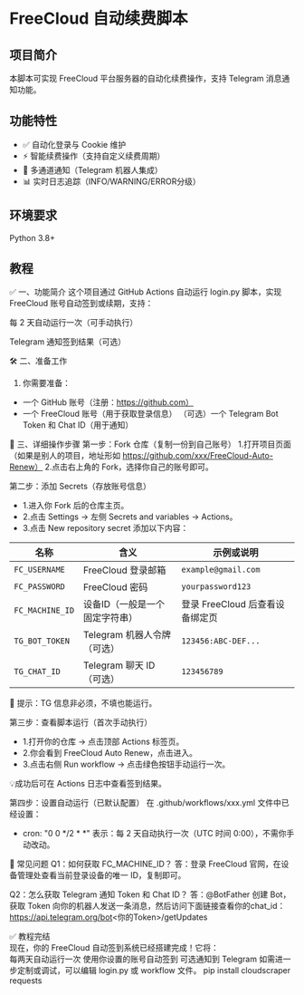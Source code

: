 # FreeCloud 自动续费脚本

## 项目简介
本脚本可实现 FreeCloud 平台服务器的自动化续费操作，支持 Telegram 消息通知功能。

## 功能特性
- ✅ 自动化登录与 Cookie 维护
- ⚡ 智能续费操作（支持自定义续费周期）
- 📨 多通道通知（Telegram 机器人集成）
- 📊 实时日志追踪（INFO/WARNING/ERROR分级）

## 环境要求
Python 3.8+ 

## 教程
✅ 一、功能简介
这个项目通过 GitHub Actions 自动运行 login.py 脚本，实现 FreeCloud 账号自动签到或续期，支持：

每 2 天自动运行一次（可手动执行）

Telegram 通知签到结果（可选）

🛠️ 二、准备工作
1. 你需要准备：
- 一个 GitHub 账号（注册：https://github.com）
- 一个 FreeCloud 账号（用于获取登录信息）
（可选）一个 Telegram Bot Token 和 Chat ID（用于通知）

📝 三、详细操作步骤
第一步：Fork 仓库（复制一份到自己账号）
1.打开项目页面（如果是别人的项目，地址形如 https://github.com/xxx/FreeCloud-Auto-Renew）
2.点击右上角的 Fork，选择你自己的账号即可。

第二步：添加 Secrets（存放账号信息）
- 1.进入你 Fork 后的仓库主页。
- 2.点击 Settings → 左侧 Secrets and variables → Actions。
- 3.点击 New repository secret 添加以下内容：
                 
| 名称              | 含义                 | 示例或说明                 |
| --------------- | ------------------ | --------------------- |
| `FC_USERNAME`   | FreeCloud 登录邮箱     | `example@gmail.com`   |
| `FC_PASSWORD`   | FreeCloud 密码       | `yourpassword123`     |
| `FC_MACHINE_ID` | 设备ID（一般是一个固定字符串）   | 登录 FreeCloud 后查看设备绑定页 |
| `TG_BOT_TOKEN`  | Telegram 机器人令牌（可选） | `123456:ABC-DEF...`   |
| `TG_CHAT_ID`    | Telegram 聊天 ID（可选） | `123456789`           |

📌 提示：TG 信息非必须，不填也能运行。

第三步：查看脚本运行（首次手动执行）
- 1.打开你的仓库 → 点击顶部 Actions 标签页。
- 2.你会看到 FreeCloud Auto Renew，点击进入。
- 3.点击右侧 Run workflow → 点击绿色按钮手动运行一次。

💡成功后可在 Actions 日志中查看签到结果。

第四步：设置自动运行（已默认配置）
在 .github/workflows/xxx.yml 文件中已经设置：

- cron: "0 0 */2 * *"
表示：每 2 天自动执行一次（UTC 时间 0:00），不需你手动改动。

💬 常见问题
Q1：如何获取 FC_MACHINE_ID？
答：登录 FreeCloud 官网，在设备管理处查看当前登录设备的唯一 ID，复制即可。

Q2：怎么获取 Telegram 通知 Token 和 Chat ID？
答：@BotFather 创建 Bot，获取 Token
向你的机器人发送一条消息，然后访问下面链接查看你的chat_id：https://api.telegram.org/bot<你的Token>/getUpdates

✅ 教程完结<br>
现在，你的 FreeCloud 自动签到系统已经搭建完成！它将：<br>
每两天自动运行一次
使用你设置的账号自动签到
可选通知到 Telegram
如需进一步定制或调试，可以编辑 login.py 或 workflow 文件。
pip install cloudscraper requests
